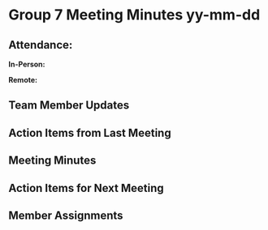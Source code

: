 # Group 7 Meeting Minutes yy-mm-dd

## Attendance:

**In-Person:**


**Remote:**


## Team Member Updates



## Action Items from Last Meeting



## Meeting Minutes



## Action Items for Next Meeting



## Member Assignments

